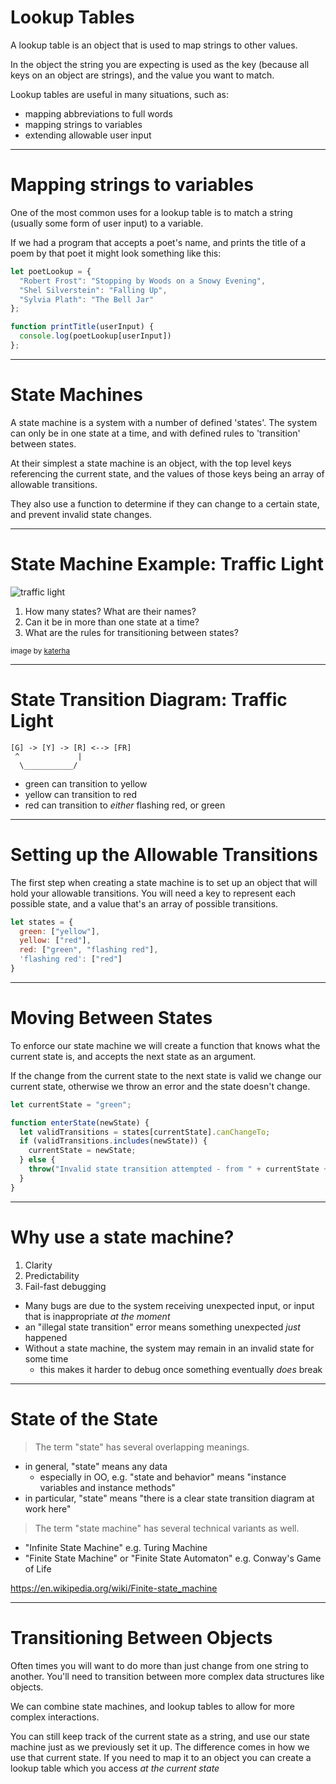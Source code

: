 # Lookup Tables

A lookup table is an object that is used to map strings to other values.

In the object the string you are expecting is used as the key (because all keys on an object are strings), and the value you want to match.

Lookup tables are useful in many situations, such as:

- mapping abbreviations to full words
- mapping strings to variables
- extending allowable user input

---

# Mapping strings to variables

One of the most common uses for a lookup table is to match a string (usually some form of user input) to a variable.

If we had a program that accepts a poet's name, and prints the title of a poem by that poet it might look something like this:

```js
let poetLookup = {
  "Robert Frost": "Stopping by Woods on a Snowy Evening",
  "Shel Silverstein": "Falling Up",
  "Sylvia Plath": "The Bell Jar"
};

function printTitle(userInput) {
  console.log(poetLookup[userInput])
};
```

---

# State Machines

A state machine is a system with a number of defined 'states'. The system can only be in one state at a time, and with defined rules to 'transition' between states.

At their simplest a state machine is an object, with the top level keys referencing the current state, and the values of those keys being an array of allowable transitions.

They also use a function to determine if they can change to a certain state, and prevent invalid state changes.

---

# State Machine Example: Traffic Light

![traffic light](https://res.cloudinary.com/btvca/image/upload/v1574445209/curriculum/traffic-light_saqe87.jpg)

1. How many states? What are their names?
2. Can it be in more than one state at a time?
3. What are the rules for transitioning between states?

<small>image by [katerha](https://www.flickr.com/photos/katerha/6919352910)
</small>

---

# State Transition Diagram: Traffic Light

```
[G] -> [Y] -> [R] <--> [FR]
 ^             |
  \___________/
```

* green can transition to yellow
* yellow can transition to red
* red can transition to *either* flashing red, or green

---

# Setting up the Allowable Transitions

The first step when creating a state machine is to set up an object that will hold your allowable transitions. You will need a key to represent each possible state, and a value that's an array of possible transitions.

```js
let states = {
  green: ["yellow"],
  yellow: ["red"],
  red: ["green", "flashing red"],
  'flashing red': ["red"]
}
```

---

# Moving Between States

To enforce our state machine we will create a function that knows what the current state is, and accepts the next state as an argument.

If the change from the current state to the next state is valid we change our current state, otherwise we throw an error and the state doesn't change.

```js
let currentState = "green";

function enterState(newState) {
  let validTransitions = states[currentState].canChangeTo;
  if (validTransitions.includes(newState)) {
    currentState = newState;
  } else {
    throw("Invalid state transition attempted - from " + currentState + " to " + newState;)
  }
}
```

---

# Why use a state machine?

1. Clarity
2. Predictability
3. Fail-fast debugging

* Many bugs are due to the system receiving unexpected input, or input that is inappropriate *at the moment*
* an "illegal state transition" error means something unexpected *just* happened
* Without a state machine, the system may remain in an invalid state for some time
  * this makes it harder to debug once something eventually *does* break

---

# State of the State

> The term "state" has several overlapping meanings.

* in general, "state" means any data
  * especially in OO, e.g. "state and behavior" means "instance variables and instance methods"
* in particular, "state" means "there is a clear state transition diagram at work here"

> The term "state machine" has several technical variants as well.

* "Infinite State Machine" e.g. Turing Machine
* "Finite State Machine" or "Finite State Automaton" e.g. Conway's Game of Life

<https://en.wikipedia.org/wiki/Finite-state_machine>

---

# Transitioning Between Objects

Often times you will want to do more than just change from one string to another. You'll need to transition between more complex data structures like objects.

We can combine state machines, and lookup tables to allow for more complex interactions.

You can still keep track of the current state as a string, and use our state machine just as we previously set it up. The difference comes in how we use that current state. If you need to map it to an object you can create a lookup table which you access *at the current state*
